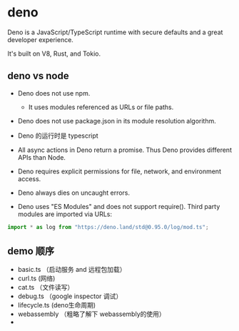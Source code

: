 # deno
Deno is a JavaScript/TypeScript runtime with secure defaults and a great developer experience.

It's built on V8, Rust, and Tokio.
## deno vs node

* Deno does not use npm.

    * It uses modules referenced as URLs or file paths.
* Deno does not use package.json in its module resolution algorithm.

* Deno 的运行时是 typescript

* All async actions in Deno return a promise. Thus Deno provides different APIs than Node.

* Deno requires explicit permissions for file, network, and environment access.

* Deno always dies on uncaught errors.

* Deno uses "ES Modules" and does not support require(). Third party modules are imported via URLs:
```ts
import * as log from "https://deno.land/std@0.95.0/log/mod.ts";
```

## demo 顺序

* basic.ts （启动服务 and 远程包加载）
* curl.ts (网络)
* cat.ts （文件读写）
* debug.ts （google inspector 调试）
* lifecycle.ts (deno生命周期)
* webassembly （粗略了解下 webassembly的使用）
* 